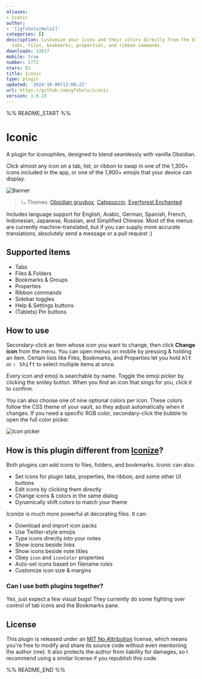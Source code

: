 ```yaml
---
aliases:
- Iconic
author:
- '[[gfxholo|Holo]]'
categories: []
description: Customize your icons and their colors directly from the UI, including
  tabs, files, bookmarks, properties, and ribbon commands.
downloads: 12837
mobile: true
number: 1772
stars: 81
title: Iconic
type: plugin
updated: '2024-10-06T13:00:22'
url: https://github.com/gfxholo/iconic
version: 1.0.15
---
```


%% README_START %%

# Iconic

A plugin for iconophiles, designed to blend seamlessly with vanilla Obsidian.

Click almost any icon on a tab, list, or ribbon to swap in one of the 1,300+ icons included in the app, or one of the 1,900+ emojis that your device can display.

![Banner](https://raw.githubusercontent.com/gfxholo/iconic/HEAD/banner.webp)

> ⤿ Themes: [Obsidian gruvbox](https://github.com/insanum/obsidian_gruvbox), [Catppuccin](https://github.com/catppuccin/obsidian), [Everforest Enchanted](https://github.com/FireIsGood/obsidian-everforest-enchanted)

Includes language support for English, Arabic, German, Spanish, French, Indonesian, Japanese, Russian, and Simplified Chinese. Most of the menus are currently machine-translated, but if you can supply more accurate translations, absolutely send a message or a pull request :)

## Supported items

- Tabs
- Files & Folders
- Bookmarks & Groups
- Properties
- Ribbon commands
- Sidebar toggles
- Help & Settings buttons
- (Tablets) Pin buttons

## How to use

Secondary-click an item whose icon you want to change, then click **Change icon** from the menu. You can open menus on mobile by pressing & holding an item. Certain lists like Files, Bookmarks, and Properties let you hold <kbd>Alt</kbd> or <kbd>⇧ Shift</kbd> to select multiple items at once.

Every icon and emoji is searchable by name. Toggle the emoji picker by clicking the smiley button. When you find an icon that sings for you, click it to confirm.

You can also choose one of nine optional colors per icon. These colors follow the CSS theme of your vault, so they adjust automatically when it changes. If you need a specific RGB color, secondary-click the bubble to open the full color picker.

![Icon picker](https://raw.githubusercontent.com/gfxholo/iconic/HEAD/picker.webp)

## How is this plugin different from [Iconize](https://github.com/FlorianWoelki/obsidian-iconize)?

Both plugins can add icons to files, folders, and bookmarks. *Iconic* can also:

- Set icons for plugin tabs, properties, the ribbon, and some other UI buttons
- Edit icons by clicking them directly
- Change icons & colors in the same dialog
- Dynamically shift colors to match your theme

*Iconize* is much more powerful at decorating files. It can:

- Download and import icon packs
- Use Twitter-style emojis
- Type icons directly into your notes
- Show icons beside links
- Show icons beside note titles
- Obey `icon` and `iconColor` properties
- Auto-set icons based on filename rules
- Customize icon size & margins

### Can I use both plugins together?

Yes, just expect a few visual bugs! They currently do some fighting over control of tab icons and the Bookmarks pane.

## License

This plugin is released under an [MIT No Attribution](https://choosealicense.com/licenses/mit-0/) license, which means you're free to modify and share its source code without even mentioning the author (me). It also protects the author from liability for damages, so I recommend using a similar license if you republish this code.


%% README_END %%